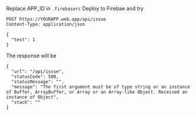 Replace APP_ID in `.firebaserc`
Deploy to Firebae and try

```
POST https://YOURAPP.web.app/api/issue
Content-Type: application/json

{
  "test": 1
}
```

The response will be

```
{
  "url": "/api/issue",
  "statusCode": 500,
  "statusMessage": "",
  "message": "The first argument must be of type string or an instance of Buffer, ArrayBuffer, or Array or an Array-like Object. Received an instance of Object",
  "stack": ""
}
```